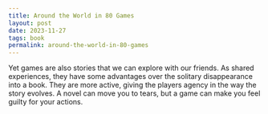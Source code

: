 ```yaml
---
title: Around the World in 80 Games
layout: post
date: 2023-11-27
tags: book
permalink: around-the-world-in-80-games
---
```


Yet games are also stories that we can explore with our friends. As shared experiences, they have some advantages over the solitary disappearance into a book. They are more active, giving the players agency in the way the story evolves. A novel can move you to tears, but a game can make you feel guilty for your actions.